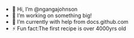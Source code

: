 - 👋 Hi, I’m @ngangajohnson
- 👀 I’m working on something big! 
- 🌱 I’m currently with help from docs.github.com
- ⚡ Fun fact:The first recipe is over 4000yrs old 

<!---
ngangajohnson/ngangajohnson is a ✨ special ✨ repository because its `README.md` (this file) appears on your GitHub profile.
You can click the Preview link to take a look at your changes.
--->
